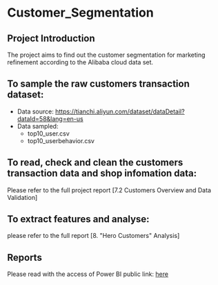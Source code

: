 # Customer_Segmentation
## Project Introduction
The project aims to find out the customer segmentation for marketing refinement according to the Alibaba cloud data set.
## To sample the raw customers transaction dataset:
- Data source: https://tianchi.aliyun.com/dataset/dataDetail?dataId=58&lang=en-us
- Data sampled: 
   - top10_user.csv
   - top10_userbehavior.csv 
## To read, check and clean the customers transaction data and shop infomation data:
  Please refer to the full project report  [7.2 Customers Overview and Data Validation]
## To extract features and analyse:
  please refer to the full report  [8. "Hero Customers" Analysis]
## Reports
   Please read with the access of Power BI public link:   [here](https://drive.google.com/file/d/1NL4v_rTv7lZWCd_lyzhhxpxHazNGeyAo/view)
